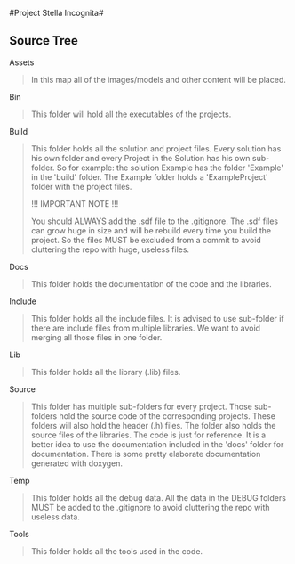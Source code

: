 #Project Stella Incognita#
## Source Tree ##
Assets
> In this map all of the images/models and other content will be placed.

Bin
> This folder will hold all the executables of the projects.

Build
> This folder holds all the solution and project files. Every solution has his own folder and every Project in the Solution has his own sub-folder. 
> So for example: the solution Example has the folder 'Example' in the 'build' folder. The Example folder holds a 'ExampleProject' folder with the project files.
>
> !!! IMPORTANT NOTE !!!
>
> You should ALWAYS add the .sdf file to the .gitignore. The .sdf files can grow huge in size and will be rebuild every time you build the project. So the files MUST be excluded from a commit to avoid cluttering the repo with huge, useless files.

Docs
> This folder holds the documentation of the code and the libraries. 

Include
> This folder holds all the include files. It is advised to use sub-folder if there are include files from multiple libraries. We want to avoid merging all those files in one folder.

Lib
> This folder holds all the library (.lib) files.

Source
> This folder has multiple sub-folders for every project. Those sub-folders hold the source code of the corresponding projects. These folders will also hold the header (.h) files.
> The folder also holds the source files of the libraries. The code is just for reference. It is a better idea to use the documentation included in the 'docs' folder for documentation. There is some pretty elaborate documentation generated with doxygen.

Temp
> This folder holds all the debug data. All the data in the DEBUG folders MUST be added to the .gitignore to avoid cluttering the repo with useless data.

Tools
> This folder holds all the tools used in the code.
